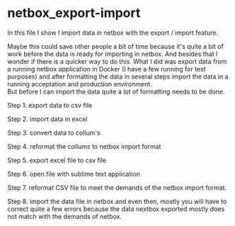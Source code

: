 # netbox_export-import
In this file I show I import data in netbox with the export / import feature. 

Maybe this could save other people a bit of time because it's quite a bit of work before the data is ready for importing in netbox. And besides that I wonder if there is a quicker way to do this. 
What I did was export data from a running netbox application in Docker (I have a few running for test purposes) and after formatting the data in several steps import the data in a running acceptation and production environment.  
But before I can import the data quite a lot of formatting needs to be done. 

Step 1: export data to csv file 

Step 2. import data in excel  

Step 3. convert data to collum's  

Step 4. reformat the collums to netbox import format 

Step 5. export excel file to csv file 

Step 6. open file with sublime text application 

Step 7. reformat CSV file to meet the demands of the netbox import format. 

Step 8. import the data file in netbox and even then, mostly you will have to correct quite a few errors because the data nextbox exported mostly does not match with the demands of netbox. 

  

 
